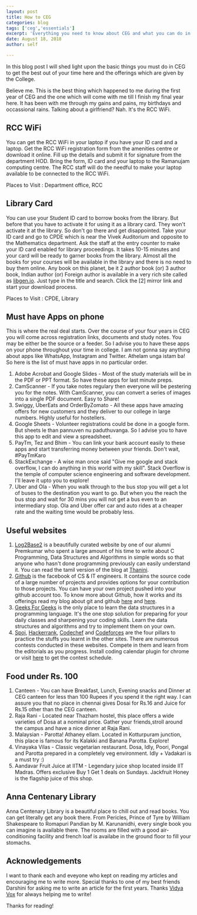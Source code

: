 ```yaml
---
layout: post
title: How to CEG
categories: blog
tags: ['ceg','essentials']
excerpt: 'Everything you need to know about CEG and what you can do in your first few days at the College of Engineering.'
date: August 18, 2018
author: self

---
```


In this blog post I will shed light upon the basic things you must do in CEG to get the best out of your time here and the offerings which are given by the College.

Believe me. This is the best thing which happened to me during the first year of CEG and the one which will come with me till I finish my final year here. It has been with me through my gains and pains, my birthdays and occassional rains. Talking about a girlfriend? Nah. It's the RCC WiFi.

## RCC WiFi

You can get the RCC WiFi in your laptop if you have your ID card and a laptop. Get the RCC WiFi registration form from the amenities centre or download it online. Fill up the details and submit it for signature from the department HOD. Bring the form, ID card and your laptop to the Ramanujam computing centre. The RCC staff will do the needful to make your laptop available to be connected to the RCC WiFi.

Places to Visit : Department office, RCC

## Library Card

You can use your Student ID card to borrow books from the library. But before that you have to activate it for using it as a library card. They won't activate it at the library. So don't go there and get disappointed. Take your ID card and go to CPDE which is near the Vivek Auditorium and opposite to the Mathematics department. Ask the staff at the entry counter to make your ID card enabled for library proceedings. It takes 10-15 minutes and your card will be ready to garner books from the library. Almost all the books for your courses will be available in the library and there is no need to buy them online. Any book on this planet, be it 2 author book (or) 3 author book, Indian author (or) Foreign author is available in a very rich site called as [libgen.io](http://libgen.io/). Just type in the title and search. Click the [2] mirror link and start your download process.

Places to Visit : CPDE, Library

## Must have Apps on phone

This is where the real deal starts. Over the course of your four years in CEG you will come across registration links, documents and study notes. You may be either be the source or a feeder. So I advise you to have these apps on your phone throughout your time in college. I am not gonna say anything about apps like WhatsApp, Instagram and Twitter. Athelam unga istam ba! So here is the list of must have apps in no particular order.

1. Adobe Acrobat and Google Slides - Most of the study materials will be in the PDF or PPT format. So have these apps for last minute preps.
2. CamScanner - If you take notes regulary then everyone will be pestering you for the notes. With CamScanner, you can convert a series of images into a single PDF document. Easy to Share!
3. Swiggy, UberEats and OrderByZomato - All these apps have amazing offers for new customers and they deliver to our college in large numbers. Highly useful for hostellers.
4. Google Sheets - Volunteer registrations could be done in a google form. But sheets le than pannuven nu paduthuvanga. So I advise you to have this app to edit and view a spreadsheet.
5. PayTm, Tez and Bhim - You can link your bank account easily to these apps and start transferring money between your friends. Don't wait, #PayTmKaro
6. StackExchange - A wise man once said "Give me google and stack overflow, I can do anything in this world with my skill". Stack Overflow is the temple of computer science engineering and software development. I'll leave it upto you to explore!
7. Uber and Ola - When you walk through to the bus stop you will get a lot of buses to the destination you want to go. But when you the reach the bus stop and wait for 30 mins you will not get a bus even to an intermediary stop. Ola and Uber offer car and auto rides at a cheaper rate and the waiting time would be probably less.

## Useful websites

1. [Log2Base2](https://www.log2base2.com/) is a beautifully curated website by one of our alumni Premkumar who spent a large amount of his time to write about C Programming, Data Structures and Algorithms in simple words so that anyone who hasn't done programming previously can easily understand it. You can read the tamil version of the blog at [Thanini](https://thanini.org/).
2. [Github](https://www.github.com/) is the facebook of CS & IT engineers. It contains the source code of a large number of projects and provides options for your contribution to those projects. You can have your own project pushed into your github account too. To know more about Github, how it works and its offerings read my blog about git and github [here](https://kullsno2.github.io/blog/how-to-git-part-1/) and [here](https://kullsno2.github.io/blog/how-to-git-part-2/).
3. [Geeks For Geeks](https://www.geeksforgeeks.org/) is the only place to learn the data structures in a programming language. It's the one stop solution for preparing for your daily classes and sharpening your coding skills. Learn the data structures and algorithms and try to implement them on your own.
4. [Spoj](https://www.spoj.com/), [Hackerrank](https://www.hackerrank.com/), [Codechef](https://www.codechef.com/) and [Codeforces](https://www.codeforces.com/) are the four pillars to practice the stuffs you learnt in the other sites. There are numerous contests conducted in these websites. Compete in them and learn from the editorials as you progress. Install coding calendar plugin for chrome or visit [here](https://www.hackerrank.com/calendar) to get the contest schedule.

## Food under Rs. 100

1. Canteen - You can have Breakfast, Lunch, Evening snacks and Dinner at CEG canteen for less than 100 Rupees if you spend it the right way. I can assure you that no place in chennai gives Dosai for Rs.16 and Juice for Rs.15 other than the CEG canteen. 
2. Raja Rani - Located near Thazham hostel, this place offers a wide varieties of Dosa at a nominal price. Gather your friends,stroll around the campus and have a nice dinner at Raja Rani.
3. Malaysian - Parotta! Athaney ellam. Located in Kotturpuram junction, this place is famous for its Kalakki and Banana Parotta. Explore!
4. Vinayaka Vilas - Classic vegetarian restaurant. Dosa, Idly, Poori, Pongal and Parotta prepared in a completely veg environment. Idly + Vadakari is a must try :)
5. Aandavar Fruit Juice at IITM - Legendary juice shop located inside IIT Madras. Offers exclusive Buy 1 Get 1 deals on Sundays. Jackfruit Honey is the flagship juice of this shop.


## Anna Centenary Library

Anna Centenary Library is a beautiful place to chill out and read books. You can get literally get any book there. From Pericles, Prince of Tyre by William Shakespeare to Romapuri Pandian by M. Karunanidhi, every single book you can imagine is available there. The rooms are filled with a good air-conditioning facility and french loaf is availabe in the ground floor to fill your stomachs.

## Acknowledgements

I want to thank each and eveyone who kept on reading my articles and encouraging me to write more. Special thanks to one of my best friends Darshini for asking me to write an article for the first years. Thanks [Vidya Vox](https://www.youtube.com/watch?v=eiGdsH1g20k) for always helping me to write!

Thanks for reading!